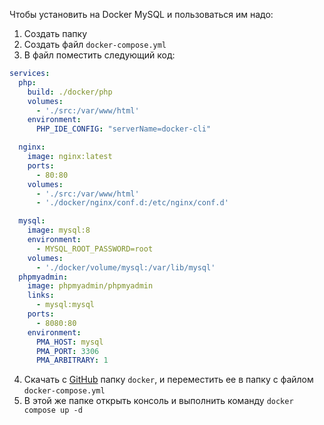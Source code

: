 Чтобы установить на Docker MySQL и пользоваться им надо:
1. Создать папку
2. Создать файл `docker-compose.yml`
3. В файл поместить следующий код:
```yaml
services:
  php:
    build: ./docker/php
    volumes:
      - './src:/var/www/html'
    environment:
      PHP_IDE_CONFIG: "serverName=docker-cli"

  nginx:
    image: nginx:latest
    ports:
      - 80:80
    volumes:
      - './src:/var/www/html'
      - './docker/nginx/conf.d:/etc/nginx/conf.d'

  mysql:
    image: mysql:8
    environment:
      - MYSQL_ROOT_PASSWORD=root
    volumes:
      - './docker/volume/mysql:/var/lib/mysql'
  phpmyadmin:
    image: phpmyadmin/phpmyadmin
    links:
      - mysql:mysql
    ports:
      - 8080:80
    environment:
      PMA_HOST: mysql
      PMA_PORT: 3306
      PMA_ARBITRARY: 1
```
4. Скачать с [GitHub](https://github.com/gmaslov-dev/docker-php-xdebug/tree/main) папку `docker`, и переместить ее в папку с файлом `docker-compose.yml`
5. В этой же папке открыть консоль и выполнить команду `docker compose up -d`

